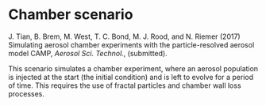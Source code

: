 
# Chamber scenario

J. Tian, B. Brem, M. West, T. C. Bond, M. J. Rood, and N. Riemer (2017) Simulating aerosol chamber experiments with the particle-resolved aerosol model CAMP, _Aerosol Sci. Technol._, (submitted).

This scenario simulates a chamber experiment, where an aerosol population is injected at the start (the initial condition) and is left to evolve for a period of time. This requires the use of fractal particles and chamber wall loss processes.
